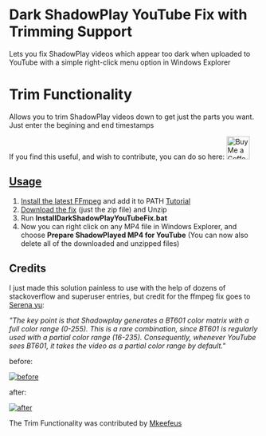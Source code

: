 # Dark ShadowPlay YouTube Fix with Trimming Support
Lets you fix ShadowPlay videos which appear too dark when uploaded to YouTube with a simple right-click menu option in Windows Explorer
# Trim Functionality
Allows you to trim ShadowPlay videos down to get just the parts you want. Just enter the begining and end timestamps

If you find this useful, and wish to contribute, you can do so here:
<a href='https://ko-fi.com/lucidskofi' target='_blank'><img height='35' style='border:0px;height:46px;' src='https://az743702.vo.msecnd.net/cdn/kofi3.png?v=0' border='0' alt='Buy Me a Coffee at ko-fi.com' />


## Usage
1. Install the latest [FFmpeg](https://ffmpeg.org/) and add it to PATH [Tutorial](https://youtu.be/r1AtmY-RMyQ)
2. [Download the fix](https://github.com/lucids-git-goods/DarkShadowPlayYouTubeFix/releases/tag/1.0) (just the zip file) and Unzip 
3. Run **InstallDarkShadowPlayYouTubeFix.bat**
4. Now you can right click on any MP4 file in Windows Explorer, and choose **Prepare ShadowPlayed MP4 for YouTube** (You can now also delete all of the downloaded and unzipped files)

## Credits
I just made this solution painless to use with the help of dozens of stackoverflow and superuser entries, but
credit for the ffmpeg fix goes to [Serena yu](https://support.google.com/youtube/thread/72273567?hl=en&msgid=79743480):


*"The key point is that Shadowplay generates a BT601 color matrix with a _full_ color range (0-255). This is a rare combination, since BT601 is regularly used with a _partial_ color range (16-235). Consequently, whenever YouTube sees BT601, it takes the video as a partial color range by default."*





before:

[![before](https://img.youtube.com/vi/KQZ4PNnO8Jg/0.jpg)](https://www.youtube.com/watch?v=KQZ4PNnO8Jg)


after:

[![after](https://img.youtube.com/vi/58Km9gj0xFo/0.jpg)](https://www.youtube.com/watch?v=58Km9gj0xFo)




The Trim Functionality was contributed by [Mkeefeus](https://github.com/Mkeefeus)



